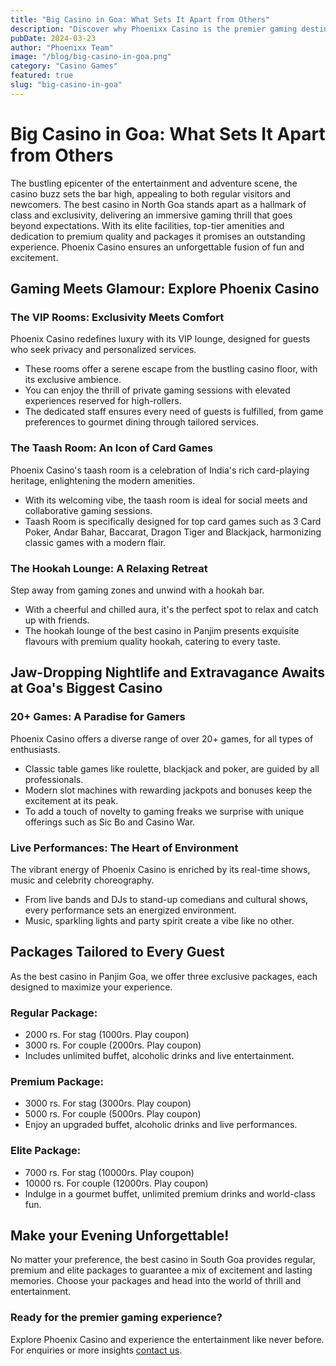```yaml
---
title: "Big Casino in Goa: What Sets It Apart from Others"
description: "Discover why Phoenixx Casino is the premier gaming destination in Goa, offering unmatched luxury and entertainment"
pubDate: 2024-03-23
author: "Phoenixx Team"
image: "/blog/big-casino-in-goa.png"
category: "Casino Games"
featured: true
slug: "big-casino-in-goa"
---
```

# Big Casino in Goa: What Sets It Apart from Others

The bustling epicenter of the entertainment and adventure scene, the casino buzz sets the bar high, appealing to both regular visitors and newcomers. The best casino in North Goa stands apart as a hallmark of class and exclusivity, delivering an immersive gaming thrill that goes beyond expectations. With its elite facilities, top-tier amenities and dedication to premium quality and packages it promises an outstanding experience. Phoenix Casino ensures an unforgettable fusion of fun and excitement.

## Gaming Meets Glamour: Explore Phoenix Casino

### The VIP Rooms: Exclusivity Meets Comfort
Phoenix Casino redefines luxury with its VIP lounge, designed for guests who seek privacy and personalized services.

- These rooms offer a serene escape from the bustling casino floor, with its exclusive ambience.
- You can enjoy the thrill of private gaming sessions with elevated experiences reserved for high-rollers.
- The dedicated staff ensures every need of guests is fulfilled, from game preferences to gourmet dining through tailored services.

### The Taash Room: An Icon of Card Games
Phoenix Casino's taash room is a celebration of India's rich card-playing heritage, enlightening the modern amenities.

- With its welcoming vibe, the taash room is ideal for social meets and collaborative gaming sessions.
- Taash Room is specifically designed for top card games such as 3 Card Poker, Andar Bahar, Baccarat, Dragon Tiger and Blackjack, harmonizing classic games with a modern flair.

### The Hookah Lounge: A Relaxing Retreat
Step away from gaming zones and unwind with a hookah bar.

- With a cheerful and chilled aura, it's the perfect spot to relax and catch up with friends.
- The hookah lounge of the best casino in Panjim presents exquisite flavours with premium quality hookah, catering to every taste.

## Jaw-Dropping Nightlife and Extravagance Awaits at Goa's Biggest Casino

### 20+ Games: A Paradise for Gamers
Phoenix Casino offers a diverse range of over 20+ games, for all types of enthusiasts.

- Classic table games like roulette, blackjack and poker, are guided by all professionals.
- Modern slot machines with rewarding jackpots and bonuses keep the excitement at its peak.
- To add a touch of novelty to gaming freaks we surprise with unique offerings such as Sic Bo and Casino War.

### Live Performances: The Heart of Environment
The vibrant energy of Phoenix Casino is enriched by its real-time shows, music and celebrity choreography.

- From live bands and DJs to stand-up comedians and cultural shows, every performance sets an energized environment.
- Music, sparkling lights and party spirit create a vibe like no other.

## Packages Tailored to Every Guest
As the best casino in Panjim Goa, we offer three exclusive packages, each designed to maximize your experience.

### Regular Package:
- 2000 rs. For stag (1000rs. Play coupon)
- 3000 rs. For couple (2000rs. Play coupon)
- Includes unlimited buffet, alcoholic drinks and live entertainment.

### Premium Package:
- 3000 rs. For stag (3000rs. Play coupon)
- 5000 rs. For couple (5000rs. Play coupon)
- Enjoy an upgraded buffet, alcoholic drinks and live performances.

### Elite Package:
- 7000 rs. For stag (10000rs. Play coupon)
- 10000 rs. For couple (12000rs. Play coupon)
- Indulge in a gourmet buffet, unlimited premium drinks and world-class fun.

## Make your Evening Unforgettable!
No matter your preference, the best casino in South Goa provides regular, premium and elite packages to guarantee a mix of excitement and lasting memories. Choose your packages and head into the world of thrill and entertainment.

### Ready for the premier gaming experience?
Explore Phoenix Casino and experience the entertainment like never before. For enquiries or more insights [contact us](/contact).